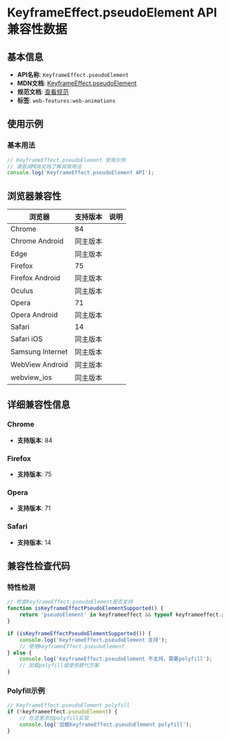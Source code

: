 # KeyframeEffect.pseudoElement API 兼容性数据

## 基本信息

- **API名称**: `KeyframeEffect.pseudoElement`
- **MDN文档**: [KeyframeEffect.pseudoElement](https://developer.mozilla.org/docs/Web/API/KeyframeEffect/pseudoElement)
- **规范文档**: [查看规范](https://drafts.csswg.org/web-animations-1/#dom-keyframeeffect-pseudoelement)
- **标签**: `web-features:web-animations`

## 使用示例

### 基本用法

```javascript
// KeyframeEffect.pseudoElement 使用示例
// 请查阅MDN文档了解具体用法
console.log('KeyframeEffect.pseudoElement API');
```

## 浏览器兼容性

| 浏览器 | 支持版本 | 说明 |
|--------|----------|------|
| Chrome | 84 |  |
| Chrome Android | 同主版本 |  |
| Edge | 同主版本 |  |
| Firefox | 75 |  |
| Firefox Android | 同主版本 |  |
| Oculus | 同主版本 |  |
| Opera | 71 |  |
| Opera Android | 同主版本 |  |
| Safari | 14 |  |
| Safari iOS | 同主版本 |  |
| Samsung Internet | 同主版本 |  |
| WebView Android | 同主版本 |  |
| webview_ios | 同主版本 |  |

## 详细兼容性信息

### Chrome

- **支持版本**: 84

### Firefox

- **支持版本**: 75

### Opera

- **支持版本**: 71

### Safari

- **支持版本**: 14

## 兼容性检查代码

### 特性检测

```javascript
// 检查KeyframeEffect.pseudoElement是否支持
function isKeyframeEffectPseudoElementSupported() {
    return 'pseudoElement' in keyframeeffect && typeof keyframeeffect.pseudoElement === 'function';
}

if (isKeyframeEffectPseudoElementSupported()) {
    console.log('KeyframeEffect.pseudoElement 支持');
    // 使用KeyframeEffect.pseudoElement
} else {
    console.log('KeyframeEffect.pseudoElement 不支持，需要polyfill');
    // 加载polyfill或使用替代方案
}
```

### Polyfill示例

```javascript
// KeyframeEffect.pseudoElement polyfill
if (!keyframeeffect.pseudoElement) {
    // 在这里添加polyfill实现
    console.log('加载KeyframeEffect.pseudoElement polyfill');
}
```

